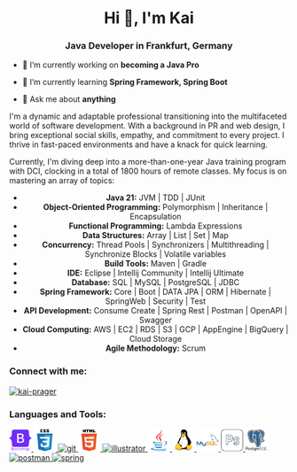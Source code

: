 <h1 align="center">Hi 👋, I'm Kai</h1>
<h3 align="center">Java Developer in Frankfurt, Germany</h3>

- 🔭 I’m currently working on **becoming a Java Pro**

- 🌱 I’m currently learning **Spring Framework, Spring Boot**

- 💬 Ask me about **anything**

<p>I'm a dynamic and adaptable professional transitioning into the multifaceted world of software development. With a background in PR and web design, I bring exceptional social skills, empathy, and commitment to every project. I thrive in fast-paced environments and have a knack for quick learning.</p>

<p>Currently, I'm diving deep into a more-than-one-year Java training program with DCI, clocking in a total of 1800 hours of remote classes. My focus is on mastering an array of topics:</p>

<ul align="center">
  <li><b>Java 21:</b> JVM | TDD | JUnit</li>
  <li><b>Object-Oriented Programming:</b> Polymorphism | Inheritance | Encapsulation</li>
  <li><b>Functional Programming:</b> Lambda Expressions</li>
  <li><b>Data Structures:</b> Array | List | Set | Map</li>
  <li><b>Concurrency:</b> Thread Pools | Synchronizers | Multithreading | Synchronize Blocks | Volatile variables</li>
  <li><b>Build Tools:</b> Maven | Gradle</li>
  <li><b>IDE:</b> Eclipse | Intellij Community | Intellij Ultimate</li>
  <li><b>Database:</b> SQL | MySQL | PostgreSQL | JDBC</li>
  <li><b>Spring Framework:</b> Core | Boot | DATA JPA | ORM | Hibernate | SpringWeb | Security | Test</li>
  <li><b>API Development:</b> Consume Create | Spring Rest | Postman | OpenAPI | Swagger</li>
  <li><b>Cloud Computing:</b> AWS | EC2 | RDS | S3 | GCP | AppEngine | BigQuery | Cloud Storage</li>
  <li><b>Agile Methodology:</b> Scrum</li>
</ul>

<h3 align="left">Connect with me:</h3>
<p align="left">
<a href="https://linkedin.com/in/kai-prager" target="blank"><img align="center" src="https://raw.githubusercontent.com/rahuldkjain/github-profile-readme-generator/master/src/images/icons/Social/linked-in-alt.svg" alt="kai-prager" height="30" width="40" /></a>
</p>

<h3 align="left">Languages and Tools:</h3>
<p align="left"> <a href="https://getbootstrap.com" target="_blank" rel="noreferrer"> <img src="https://raw.githubusercontent.com/devicons/devicon/master/icons/bootstrap/bootstrap-plain-wordmark.svg" alt="bootstrap" width="40" height="40"/> </a> <a href="https://www.w3schools.com/css/" target="_blank" rel="noreferrer"> <img src="https://raw.githubusercontent.com/devicons/devicon/master/icons/css3/css3-original-wordmark.svg" alt="css3" width="40" height="40"/> </a> <a href="https://git-scm.com/" target="_blank" rel="noreferrer"> <img src="https://www.vectorlogo.zone/logos/git-scm/git-scm-icon.svg" alt="git" width="40" height="40"/> </a> <a href="https://www.w3.org/html/" target="_blank" rel="noreferrer"> <img src="https://raw.githubusercontent.com/devicons/devicon/master/icons/html5/html5-original-wordmark.svg" alt="html5" width="40" height="40"/> </a> <a href="https://www.adobe.com/in/products/illustrator.html" target="_blank" rel="noreferrer"> <img src="https://www.vectorlogo.zone/logos/adobe_illustrator/adobe_illustrator-icon.svg" alt="illustrator" width="40" height="40"/> </a> <a href="https://www.java.com" target="_blank" rel="noreferrer"> <img src="https://raw.githubusercontent.com/devicons/devicon/master/icons/java/java-original.svg" alt="java" width="40" height="40"/> </a> <a href="https://www.linux.org/" target="_blank" rel="noreferrer"> <img src="https://raw.githubusercontent.com/devicons/devicon/master/icons/linux/linux-original.svg" alt="linux" width="40" height="40"/> </a> <a href="https://www.mysql.com/" target="_blank" rel="noreferrer"> <img src="https://raw.githubusercontent.com/devicons/devicon/master/icons/mysql/mysql-original-wordmark.svg" alt="mysql" width="40" height="40"/> </a> <a href="https://www.photoshop.com/en" target="_blank" rel="noreferrer"> <img src="https://raw.githubusercontent.com/devicons/devicon/master/icons/photoshop/photoshop-line.svg" alt="photoshop" width="40" height="40"/> </a> <a href="https://www.postgresql.org" target="_blank" rel="noreferrer"> <img src="https://raw.githubusercontent.com/devicons/devicon/master/icons/postgresql/postgresql-original-wordmark.svg" alt="postgresql" width="40" height="40"/> </a> <a href="https://postman.com" target="_blank" rel="noreferrer"> <img src="https://www.vectorlogo.zone/logos/getpostman/getpostman-icon.svg" alt="postman" width="40" height="40"/> </a> <a href="https://spring.io/" target="_blank" rel="noreferrer"> <img src="https://www.vectorlogo.zone/logos/springio/springio-icon.svg" alt="spring" width="40" height="40"/> </a> </p>
